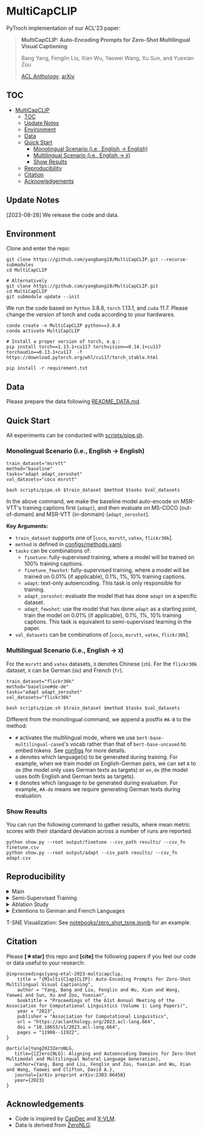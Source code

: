 # MultiCapCLIP

PyTroch implementation of our ACL'23 paper:
> **MultiCapCLIP: Auto-Encoding Prompts for Zero-Shot Multilingual Visual Captioning**
> 
> Bang Yang, Fenglin Liu, Xian Wu, Yaowei Wang, Xu Sun, and Yuexian Zou
>
> [ACL Anthology](https://aclanthology.org/2023.acl-long.664/), [arXiv](http://arxiv.org/abs/2308.13218)


## TOC

- [MultiCapCLIP](#multicapclip)
  - [TOC](#toc)
  - [Update Notes](#update-notes)
  - [Environment](#environment)
  - [Data](#data)
  - [Quick Start](#quick-start)
    - [Monolingual Scenario (i.e., English -\> English)](#monolingual-scenario-ie-english---english)
    - [Multilingual Scenario (i.e., English -\> `X`)](#multilingual-scenario-ie-english---x)
    - [Show Results](#show-results)
  - [Reproducibility](#reproducibility)
  - [Citation](#citation)
  - [Acknowledgements](#acknowledgements)


## Update Notes
[2023-08-28] We release the code and data.


## Environment
Clone and enter the repo:
```
git clone https://github.com/yangbang18/MultiCapCLIP.git --recurse-submodules
cd MultiCapCLIP

# Alternatively
git clone https://github.com/yangbang18/MultiCapCLIP.git
cd MultiCapCLIP
git submodule update --init
```

We run the code based on `Python` 3.8.8, `torch` 1.13.1, and `cuda` 11.7. Please change the version of torch and cuda according to your hardwares.
```
conda create -n MultiCapCLIP python==3.8.8
conda activate MultiCapCLIP

# Install a proper version of torch, e.g.:
pip install torch==1.13.1+cu117 torchvision==0.14.1+cu117 torchaudio==0.13.1+cu117  -f https://download.pytorch.org/whl/cu117/torch_stable.html

pip install -r requirement.txt
```


## Data
Please prepare the data following [README_DATA.md](/README_DATA.md).


## Quick Start
All experiments can be conducted with [scripts/pipe.sh](/scripts/pipe.sh). 
### Monolingual Scenario (i.e., English -> English)
```
train_dataset="msrvtt"
method="baseline"
tasks="adapt adapt_zeroshot"
val_datasets="coco msrvtt"

bash scripts/pipe.sh $train_dataset $method $tasks $val_datasets
```
In the above command, we make the baseline model auto-encode on MSR-VTT's training captions first (`adapt`), and then evaluate on MS-COCO (out-of-domain) and MSR-VTT (in-donmain) (`adapt_zeroshot`).

**Key Arguments:**
- `train_dataset` supports one of [`coco`, `msrvtt`, `vatex`, `flickr30k`].
- `method` is defined in [configs/methods.yaml](/configs/methods.yaml).
- `tasks` can be combinations of:
  - `finetune`: fully-supervised training, where a model will be trained on 100% training captions.
  - `finetune_fewshot`: fully-supervised training, where a model will be trained on 0.01% (if applicable), 0.1%, 1%, 10% training captions.
  - `adapt`: text-only autoencoding. This task is only responsible for training.
  - `adapt_zeroshot`: evaluate the model that has done `adapt` on a specific dataset.
  - `adapt_fewshot`: use the model that has done `adapt` as a starting point, train the model on 0.01% (if applicable), 0.1%, 1%, 10% training captions. This task is equivalent to semi-supervised learning in the paper.
- `val_datasets` can be combinations of [`coco`, `msrvtt`, `vatex`, `flickr30k`].

### Multilingual Scenario (i.e., English -> `X`)
For the `msrvtt` and `vatex` datasets, `X` denotes Chinese (`zh`). For the `flickr30k` dataset, `X` can be German (`de`) and French (`fr`).
```
train_dataset="flickr30k"
method="baseline#de-de"
tasks="adapt adapt_zeroshot"
val_datasets="flickr30k"

bash scripts/pipe.sh $train_dataset $method $tasks $val_datasets
```
Different from the monolingual command, we append a postfix `#A-B` to the method:
- `#` activates the multilingual mode, where we use `bert-base-multilingual-cased`'s vocab rather than that of `bert-base-uncased` to embed tokens. See [configs](/configs/__init__.py) for more details.
- `A` denotes which language(s) to be generated during training. For example, when we train model on English-German pairs, we can set `A` to `de` (the model only uses German texts as targets) or `en,de` (the model uses both English and German texts as targets).
- `B` denotes which language to be generated during evaluation. For example, `#A-de` means we require generating German texts during evaluation.

### Show Results
You can run the following command to gather results, where mean metric scores with their standard deviation across a number of runs are reported.
```
python show.py --root output/finetune --csv_path results/ --csv_fn finetune.csv
python show.py --root output/adapt --csv_path results/ --csv_fn adapt.csv
```

## Reproducibility

<details>
<summary>Main</summary>

```
bash scripts/pipe.sh coco baseline "finetune finetune_fewshot"
bash scripts/pipe.sh msrvtt baseline "finetune finetune_fewshot"
bash scripts/pipe.sh vatex baseline#zh-zh "finetune"

bash scripts/pipe.sh coco baseline "adapt adapt_zeroshot" "coco msrvtt"
bash scripts/pipe.sh msrvtt baseline "adapt adapt_zeroshot" "coco msrvtt"
bash scripts/pipe.sh msrvtt baseline#zh-zh "adapt adapt_zeroshot" "vatex"
bash scripts/pipe.sh vatex baseline#zh-zh "adapt adapt_zeroshot" "vatex"

bash scripts/pipe.sh coco MultiCapCLIP_001 "adapt adapt_zeroshot" "msrvtt"
bash scripts/pipe.sh coco MultiCapCLIP_01 "adapt adapt_zeroshot" "coco"
bash scripts/pipe.sh msrvtt MultiCapCLIP_001 "adapt adapt_zeroshot" "coco msrvtt"
bash scripts/pipe.sh msrvtt MultiCapCLIP_001#zh-zh "adapt adapt_zeroshot" "vatex"
bash scripts/pipe.sh vatex MultiCapCLIP_001#zh-zh "adapt adapt_zeroshot" "vatex"
```
</details>



<details>
<summary>Semi-Supervised Training</summary>

```
bash scripts/pipe.sh coco baseline "finetune_fewshot"
bash scripts/pipe.sh msrvtt baseline "finetune_fewshot"
bash scripts/pipe.sh msrvtt MultiCapCLIP_001 "adapt adapt_zeroshot adapt_fewshot" "coco msrvtt"
bash scripts/pipe.sh coco MultiCapCLIP_01 "adapt adapt_zeroshot adapt_fewshot" "coco"
bash scripts/pipe.sh coco MultiCapCLIP_001 "adapt adapt_zeroshot adapt_fewshot" "msrvtt"
```
</details>



<details>
<summary>Ablation Study</summary>

```
bash scripts/pipe.sh msrvtt baseline "adapt adapt_zeroshot" "coco"
bash scripts/pipe.sh msrvtt base_CP "adapt adapt_zeroshot" "coco"
bash scripts/pipe.sh msrvtt base_IA "adapt adapt_zeroshot" "coco"
bash scripts/pipe.sh msrvtt base_FA_001 "adapt adapt_zeroshot" "coco"
bash scripts/pipe.sh msrvtt base_IA_FA_001 "adapt adapt_zeroshot" "coco"
bash scripts/pipe.sh msrvtt MultiCapCLIP_001_K4 "adapt adapt_zeroshot" "coco"
bash scripts/pipe.sh msrvtt MultiCapCLIP_001_K8 "adapt adapt_zeroshot" "coco"
bash scripts/pipe.sh msrvtt MultiCapCLIP_001 "adapt adapt_zeroshot" "coco"
bash scripts/pipe.sh msrvtt MultiCapCLIP_001_K32 "adapt adapt_zeroshot" "coco"
bash scripts/pipe.sh msrvtt MultiCapCLIP_001_V "adapt adapt_zeroshot" "coco"
bash scripts/pipe.sh msrvtt MultiCapCLIP_001_NV "adapt adapt_zeroshot" "coco"

bash scripts/pipe.sh coco baseline "adapt adapt_zeroshot" "coco"
bash scripts/pipe.sh coco base_CP "adapt adapt_zeroshot" "coco"
bash scripts/pipe.sh coco base_IA "adapt adapt_zeroshot" "coco"
bash scripts/pipe.sh coco base_FA_01 "adapt adapt_zeroshot" "coco"
bash scripts/pipe.sh coco base_IA_FA_01 "adapt adapt_zeroshot" "coco"
bash scripts/pipe.sh coco MultiCapCLIP_01_K4 "adapt adapt_zeroshot" "coco"
bash scripts/pipe.sh coco MultiCapCLIP_01_K8 "adapt adapt_zeroshot" "coco"
bash scripts/pipe.sh coco MultiCapCLIP_01 "adapt adapt_zeroshot" "coco"
bash scripts/pipe.sh coco MultiCapCLIP_01_K32 "adapt adapt_zeroshot" "coco"
bash scripts/pipe.sh coco MultiCapCLIP_01_V "adapt adapt_zeroshot" "coco"
bash scripts/pipe.sh coco MultiCapCLIP_01_NV "adapt adapt_zeroshot" "coco"
```
</details>



<details>
<summary>Extentions to German and French Languages</summary>

```
bash scripts/pipe.sh flickr30k baseline#de-de "finetune"
bash scripts/pipe.sh flickr30k baseline#de-de "adapt adapt_zeroshot"
bash scripts/pipe.sh flickr30k MultiCapCLIP_001#de-de "adapt adapt_zeroshot"

bash scripts/pipe.sh flickr30k baseline#fr-fr "finetune"
bash scripts/pipe.sh flickr30k baseline#fr-fr "adapt adapt_zeroshot"
bash scripts/pipe.sh flickr30k MultiCapCLIP_001#fr-fr "adapt adapt_zeroshot"
```
</details>

T-SNE Visualization: See [notebooks/zero_shot_tsne.ipynb](/notebooks/zero_shot_tsne.ipynb) for an example.


## Citation
Please **[★star]** this repo and **[cite]** the following papers if you feel our code or data useful to your research:

```
@inproceedings{yang-etal-2023-multicapclip,
    title = "{M}ulti{C}ap{CLIP}: Auto-Encoding Prompts for Zero-Shot Multilingual Visual Captioning",
    author = "Yang, Bang and Liu, Fenglin and Wu, Xian and Wang, Yaowei and Sun, Xu and Zou, Yuexian",
    booktitle = "Proceedings of the 61st Annual Meeting of the Association for Computational Linguistics (Volume 1: Long Papers)",
    year = "2023",
    publisher = "Association for Computational Linguistics",
    url = "https://aclanthology.org/2023.acl-long.664",
    doi = "10.18653/v1/2023.acl-long.664",
    pages = "11908--11922",
}

@article{Yang2023ZeroNLG,
   title={{Z}ero{NLG}: Aligning and Autoencoding Domains for Zero-Shot Multimodal and Multilingual Natural Language Generation},
   author={Yang, Bang and Liu, Fenglin and Zou, Yuexian and Wu, Xian and Wang, Yaowei and Clifton, David A.},
   journal={arXiv preprint arXiv:2303.06458}
   year={2023}
}
```

## Acknowledgements
- Code is inspired by [CapDec](https://github.com/DavidHuji/CapDec) and [X-VLM](https://github.com/zengyan-97/X-VLM).
- Data is derived from [ZeroNLG](https://github.com/yangbang18/ZeroNLG).

